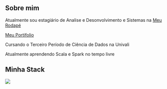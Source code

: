 
## Sobre mim



Atualmente sou estagiário de Analise e Desonvolvimento e Sistemas na [Meu Rodapé](https://www.meurodape.com/)

[Meu Portifolio](https://evertonsouza12.github.io/portifolio/)

Cursando o Terceiro Período de Ciência de Dados na Univali

Atualmente aprendendo Scala e Spark no tempo livre
## Minha Stack


![](https://skills.thijs.gg/icons?i=py,postgres,scala,docker,&theme=dark)
